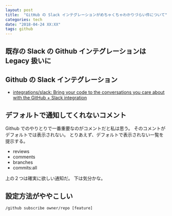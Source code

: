 ```yaml
---
layout: post
title:  "GitHub の Slack インテグレーションがめちゃくちゃわかりづらい件について"
categories: tech
date: "2018-04-24 XX:XX"
tags: github
---
```


## 既存の Slack の Github インテグレーションは Legacy 扱いに



## Github の Slack インテグレーション

- [integrations/slack: Bring your code to the conversations you care about with the GitHub \+ Slack integration](https://github.com/integrations/slack#configuration)

## デフォルトで通知してくれないコメント

Github でのやりとりで一番重要なのがコメントだと私は思う。
そのコメントがデフォルトでは表示されない。
とりあえず、デフォルトで表示されない一覧を提示する。

- reviews
- comments
- branches
- commits:all

上の２つは確実に欲しい通知だ。
下は気分かな。

## 設定方法がややこしい

```
/github subscribe owner/repo [feature]
```
